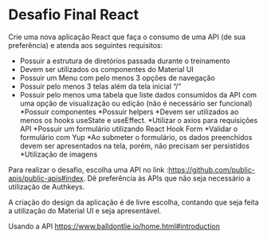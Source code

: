 # Desafio Final React
Crie uma nova aplicação React que faça o consumo de uma API (de sua preferência) e atenda aos seguintes requisitos:
* Possuir a estrutura de diretórios passada durante o treinamento
* Devem ser utilizados os componentes do Material UI
* Possuir um Menu com pelo menos 3 opções de navegação
* Possuir pelo menos 3 telas além da tela inicial “/”
* Possuir pelo menos uma tabela que liste dados consumidos da API com uma opção de visualização ou  edição (não é necessário ser funcional)
*Possuir componentes
*Possuir helpers
*Devem ser utilizados ao menos os hooks useState e useEffect.
*Utilizar o axios para requisições API
*Possuir um formulário utilizando React Hook Form
*Validar o formulário com Yup
*Ao submeter o formulário, os dados preenchidos devem ser apresentados na tela, porém, não precisam ser persistidos
*Utilização de imagens

Para realizar o desafio, escolha uma API no link :https://github.com/public-apis/public-apis#index. Dê preferência às APIs que não seja necessário a utilização de Authkeys.

A criação do design da aplicação é de livre escolha, contando que seja feita a utilização do Material UI e seja apresentável.

Usando a API https://www.balldontlie.io/home.html#introduction